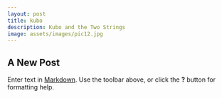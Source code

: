 ```yaml
---
layout: post
title: kubo
description: Kubo and the Two Strings
image: assets/images/pic12.jpg
---
```

## A New Post

Enter text in [Markdown](http://daringfireball.net/projects/markdown/). Use the toolbar above, or click the **?** button for formatting help.
